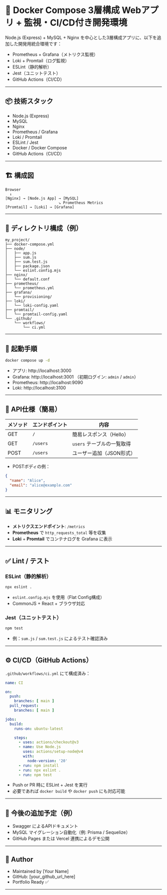 
# 🚀 Docker Compose 3層構成 Webアプリ + 監視・CI/CD付き開発環境

Node.js (Express) + MySQL + Nginx を中心とした3層構成アプリに、以下を追加した開発用統合環境です：

- Prometheus + Grafana（メトリクス監視）
- Loki + Promtail（ログ監視）
- ESLint（静的解析）
- Jest（ユニットテスト）
- GitHub Actions（CI/CD）

---

## 📦 技術スタック

- Node.js (Express)
- MySQL
- Nginx
- Prometheus / Grafana
- Loki / Promtail
- ESLint / Jest
- Docker / Docker Compose
- GitHub Actions（CI/CD）

---

## 🏗️ 構成図

```
Browser
  ↓
[Nginx] → [Node.js App] → [MySQL]
                        ↘︎ Prometheus Metrics
[Promtail] → [Loki] → [Grafana]
```

---

## 📁 ディレクトリ構成（例）

```
my_project/
├── docker-compose.yml
├── node/
│   ├── app.js
│   ├── sum.js
│   ├── sum.test.js
│   ├── package.json
│   └── eslint.config.mjs
├── nginx/
│   └── default.conf
├── prometheus/
│   └── prometheus.yml
├── grafana/
│   └── provisioning/
├── loki/
│   └── loki-config.yaml
├── promtail/
│   └── promtail-config.yaml
└── .github/
    └── workflows/
        └── ci.yml
```

---

## 🚀 起動手順

```bash
docker compose up -d
```

- アプリ: http://localhost:3000  
- Grafana: http://localhost:3001 （初期ログイン: `admin` / `admin`）  
- Prometheus: http://localhost:9090  
- Loki: http://localhost:3100  

---

## 🔌 API仕様（簡易）

| メソッド | エンドポイント | 内容                     |
|----------|----------------|--------------------------|
| GET      | `/`            | 簡易レスポンス（Hello）  |
| GET      | `/users`       | `users` テーブルの一覧取得 |
| POST     | `/users`       | ユーザー追加（JSON形式）  |

- POSTボディの例：

```json
{
  "name": "Alice",
  "email": "alice@example.com"
}
```

---

## 📊 モニタリング

- **メトリクスエンドポイント**: `/metrics`
- **Prometheus** で `http_requests_total` 等を収集
- **Loki** + **Promtail** でコンテナログを Grafana に表示

---

## ✅ Lint / テスト

### ESLint（静的解析）

```bash
npx eslint .
```

- `eslint.config.mjs` を使用（Flat Config構成）
- CommonJS + React + ブラウザ対応

### Jest（ユニットテスト）

```bash
npm test
```

- 例：`sum.js` / `sum.test.js` によるテスト確認済み

---

## ⚙️ CI/CD（GitHub Actions）

`.github/workflows/ci.yml` にて構成済み：

```yaml
name: CI

on:
  push:
    branches: [ main ]
  pull_request:
    branches: [ main ]

jobs:
  build:
    runs-on: ubuntu-latest

    steps:
      - uses: actions/checkout@v3
      - name: Use Node.js
        uses: actions/setup-node@v4
        with:
          node-version: '20'
      - run: npm install
      - run: npx eslint .
      - run: npm test
```

- Push or PR 時に ESLint + Jest を実行
- 必要であれば `docker build` や `docker push` にも対応可能

---

## 📝 今後の追加予定（例）

- Swagger によるAPIドキュメント
- MySQL マイグレーション自動化（例: Prisma / Sequelize）
- GitHub Pages または Vercel 連携によるデモ公開

---

## 👤 Author

- Maintained by [Your Name]  
- GitHub: [your_github_url_here]  
- Portfolio Ready ✅

---
